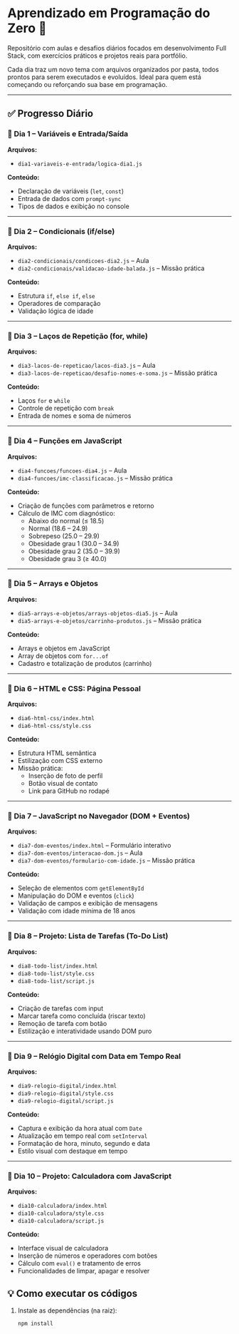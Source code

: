 # Aprendizado em Programação do Zero 🚀

Repositório com aulas e desafios diários focados em desenvolvimento Full Stack, com exercícios práticos e projetos reais para portfólio.

Cada dia traz um novo tema com arquivos organizados por pasta, todos prontos para serem executados e evoluídos. Ideal para quem está começando ou reforçando sua base em programação.

---

## ✅ Progresso Diário

### 📌 Dia 1 – Variáveis e Entrada/Saída

**Arquivos:**

- `dia1-variaveis-e-entrada/logica-dia1.js`

**Conteúdo:**

- Declaração de variáveis (`let`, `const`)
- Entrada de dados com `prompt-sync`
- Tipos de dados e exibição no console

---

### 📌 Dia 2 – Condicionais (if/else)

**Arquivos:**

- `dia2-condicionais/condicoes-dia2.js` – Aula
- `dia2-condicionais/validacao-idade-balada.js` – Missão prática

**Conteúdo:**

- Estrutura `if`, `else if`, `else`
- Operadores de comparação
- Validação lógica de idade

---

### 📌 Dia 3 – Laços de Repetição (for, while)

**Arquivos:**

- `dia3-lacos-de-repeticao/lacos-dia3.js` – Aula
- `dia3-lacos-de-repeticao/desafio-nomes-e-soma.js` – Missão prática

**Conteúdo:**

- Laços `for` e `while`
- Controle de repetição com `break`
- Entrada de nomes e soma de números

---

### 📌 Dia 4 – Funções em JavaScript

**Arquivos:**

- `dia4-funcoes/funcoes-dia4.js` – Aula
- `dia4-funcoes/imc-classificacao.js` – Missão prática

**Conteúdo:**

- Criação de funções com parâmetros e retorno
- Cálculo de IMC com diagnóstico:
  - Abaixo do normal (≤ 18.5)
  - Normal (18.6 – 24.9)
  - Sobrepeso (25.0 – 29.9)
  - Obesidade grau 1 (30.0 – 34.9)
  - Obesidade grau 2 (35.0 – 39.9)
  - Obesidade grau 3 (≥ 40.0)

---

### 📌 Dia 5 – Arrays e Objetos

**Arquivos:**

- `dia5-arrays-e-objetos/arrays-objetos-dia5.js` – Aula
- `dia5-arrays-e-objetos/carrinho-produtos.js` – Missão prática

**Conteúdo:**

- Arrays e objetos em JavaScript
- Array de objetos com `for...of`
- Cadastro e totalização de produtos (carrinho)

---

### 📌 Dia 6 – HTML e CSS: Página Pessoal

**Arquivos:**

- `dia6-html-css/index.html`
- `dia6-html-css/style.css`

**Conteúdo:**

- Estrutura HTML semântica
- Estilização com CSS externo
- Missão prática:
  - Inserção de foto de perfil
  - Botão visual de contato
  - Link para GitHub no rodapé

---

### 📌 Dia 7 – JavaScript no Navegador (DOM + Eventos)

**Arquivos:**

- `dia7-dom-eventos/index.html` – Formulário interativo
- `dia7-dom-eventos/interacao-dom.js` – Aula
- `dia7-dom-eventos/formulario-com-idade.js` – Missão prática

**Conteúdo:**

- Seleção de elementos com `getElementById`
- Manipulação do DOM e eventos (`click`)
- Validação de campos e exibição de mensagens
- Validação com idade mínima de 18 anos

---

### 📌 Dia 8 – Projeto: Lista de Tarefas (To-Do List)

**Arquivos:**

- `dia8-todo-list/index.html`
- `dia8-todo-list/style.css`
- `dia8-todo-list/script.js`

**Conteúdo:**

- Criação de tarefas com input
- Marcar tarefa como concluída (riscar texto)
- Remoção de tarefa com botão
- Estilização e interatividade usando DOM puro

---

### 📌 Dia 9 – Relógio Digital com Data em Tempo Real

**Arquivos:**

- `dia9-relogio-digital/index.html`
- `dia9-relogio-digital/style.css`
- `dia9-relogio-digital/script.js`

**Conteúdo:**

- Captura e exibição da hora atual com `Date`
- Atualização em tempo real com `setInterval`
- Formatação de hora, minuto, segundo e data
- Estilo visual com destaque em tempo

---

### 📌 Dia 10 – Projeto: Calculadora com JavaScript

**Arquivos:**

- `dia10-calculadora/index.html`
- `dia10-calculadora/style.css`
- `dia10-calculadora/script.js`

**Conteúdo:**

- Interface visual de calculadora
- Inserção de números e operadores com botões
- Cálculo com `eval()` e tratamento de erros
- Funcionalidades de limpar, apagar e resolver

## 💡 Como executar os códigos

1. Instale as dependências (na raiz):
   ```bash
   npm install
   ```

